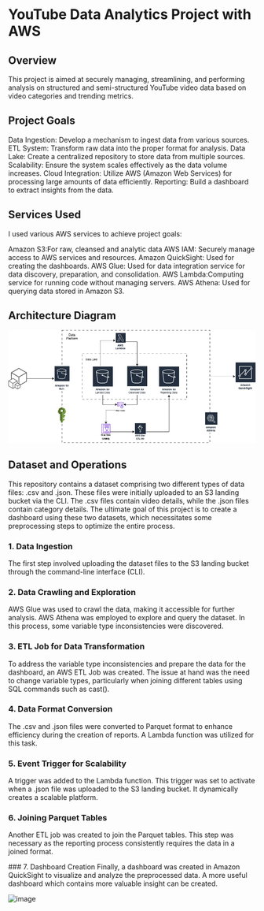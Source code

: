 # YouTube Data Analytics Project with AWS

## Overview

This project is aimed at securely managing, streamlining, and performing analysis on structured and semi-structured YouTube video data based on video categories and trending metrics.

## Project Goals
Data Ingestion: Develop a mechanism to ingest data from various sources.
ETL System: Transform raw data into the proper format for analysis.
Data Lake: Create a centralized repository to store data from multiple sources.
Scalability: Ensure the system scales effectively as the data volume increases.
Cloud Integration: Utilize AWS (Amazon Web Services) for processing large amounts of data efficiently.
Reporting: Build a dashboard to extract insights from the data.

## Services Used
I used various AWS services to achieve project goals:

Amazon S3:For raw, cleansed and analytic data
AWS IAM: Securely manage access to AWS services and resources.
Amazon QuickSight: Used for creating the dashboards.
AWS Glue: Used for data integration service for data discovery, preparation, and consolidation.
AWS Lambda:Computing service for running code without managing servers.
AWS Athena: Used for querying data stored in Amazon S3.

## Architecture Diagram

![Alt text](https://github.com/fozgur/YouTube-Data-ETL-Analytics/blob/main/aws-youtubedata-diagram.jpg?raw=true)

## Dataset and Operations

This repository contains a dataset comprising two different types of data files: .csv and .json. These files were initially uploaded to an S3 landing bucket via the CLI. The .csv files contain video details, while the .json files contain category details. The ultimate goal of this project is to create a dashboard using these two datasets, which necessitates some preprocessing steps to optimize the entire process.

### 1. Data Ingestion
The first step involved uploading the dataset files to the S3 landing bucket through the command-line interface (CLI).

### 2. Data Crawling and Exploration
AWS Glue was used to crawl the data, making it accessible for further analysis.
AWS Athena was employed to explore and query the dataset. In this process, some variable type inconsistencies were discovered.

### 3. ETL Job for Data Transformation
To address the variable type inconsistencies and prepare the data for the dashboard, an AWS ETL Job was created. The issue at hand was the need to change variable types, particularly when joining different tables using SQL commands such as cast().

### 4. Data Format Conversion
The .csv and .json files were converted to Parquet format to enhance efficiency during the creation of reports. A Lambda function was utilized for this task.

### 5. Event Trigger for Scalability
A trigger was added to the Lambda function. This trigger was set to activate when a .json file was uploaded to the S3 landing bucket. It dynamically creates a scalable platform.

### 6. Joining Parquet Tables
Another ETL job was created to join the Parquet tables. This step was necessary as the reporting process consistently requires the data in a joined format.

### 7. Dashboard Creation
Finally, a dashboard was created in Amazon QuickSight to visualize and analyze the preprocessed data. A more useful dashboard which contains more valuable insight can be created.

<img width="1186" alt="image" src="https://github.com/fozgur/YouTube-Data-ETL-Analytics/assets/104754779/5f11c149-6aa5-491b-8fda-e87bcfc9b654">
